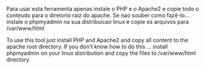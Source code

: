 Para usar esta ferramenta apenas instale o PHP e o Apache2 e copie todo o conteudo para o diretorio raiz do apache.
Se nao souber como fazê-lo... instale o phpmyadmin na sua distribuicao linux e copie os arquivos para /var/www/html


To use this tool just install PHP and Apache2 and copy all content to the apache root directory.
If you don't know how to do this ... install phpmyadmin on your linux distribution and copy the files to /var/www/html directory
